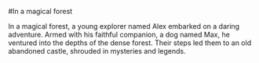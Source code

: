 #In a magical forest 

In a magical forest, a young explorer named Alex embarked on a daring adventure. Armed with his faithful companion, a dog named Max, he ventured into the depths of the dense forest. Their steps led them to an old abandoned castle, shrouded in mysteries and legends.
